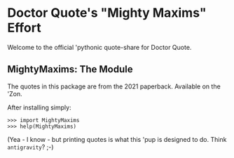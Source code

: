 # Doctor Quote's "Mighty Maxims" Effort

Welcome to the official 'pythonic quote-share for Doctor Quote.

## MightyMaxims: The Module

The quotes in this package are from the 2021 paperback. Available on the 'Zon.

After installing simply:

```
>>> import MightyMaxims
>>> help(MightyMaxims)
```

(Yea - I know - but printing quotes is what this 'pup is designed to do. Think `antigravity`? ;-)


